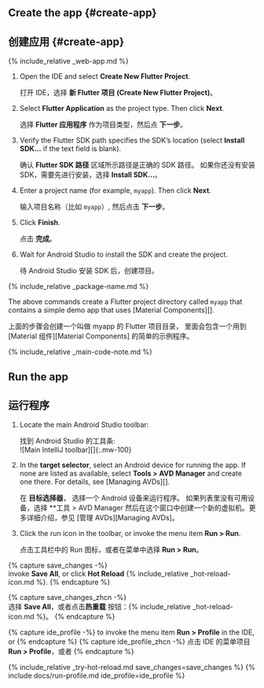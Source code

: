 <div class="tab-pane active" id="androidstudio" role="tabpanel" aria-labelledby="androidstudio-tab" markdown="1">

## Create the app {#create-app}

## 创建应用 {#create-app}

{% include_relative _web-app.md  %}

 1. Open the IDE and select **Create New Flutter Project**.

    打开 IDE，选择 **新 Flutter 项目 (Create New Flutter Project)**。

 1. Select **Flutter Application** as the project type. Then click **Next**.

    选择 **Flutter 应用程序** 作为项目类型，然后点 **下一步**。

 1. Verify the Flutter SDK path specifies the SDK’s location
    (select **Install SDK...** if the text field is blank).

    确认 **Flutter SDK 路径** 区域所示路径是正确的 SDK 路径。
    如果你还没有安装 SDK，需要先进行安装，选择 **Install SDK...**。

 1. Enter a project name (for example, `myapp`). Then click **Next**.

    输入项目名称（比如 `myapp`）, 然后点击 **下一步**。

 1. Click **Finish**.

    点击 **完成**。

 1. Wait for Android Studio to install the SDK and create the project.

    待 Android Studio 安装 SDK 后，创建项目。

{% include_relative _package-name.md  %}

The above commands create a Flutter project directory called `myapp` that
contains a simple demo app that uses [Material Components][].

上面的步骤会创建一个叫做 myapp 的 Flutter 项目目录，
里面会包含一个用到 [Material 组件][Material Components] 的简单的示例程序。

{% include_relative _main-code-note.md  %}

## Run the app

## 运行程序

 1. Locate the main Android Studio toolbar:<br>

    找到 Android Studio 的工具条:<br>
    ![Main IntelliJ toolbar][]{:.mw-100}

 1. In the **target selector**, select an Android device for running the app.
    If none are listed as available, 
    select **Tools > AVD Manager** and create one there. 
    For details, see [Managing AVDs][].

    在 **目标选择器**， 选择一个 Android 设备来运行程序。
    如果列表里没有可用设备，选择 **工具 > AVD Manager
    然后在这个窗口中创建一个新的虚拟机。更多详细介绍，参见
    [管理 AVDs][Managing AVDs]。

 1. Click the run icon in the toolbar, or invoke the menu item **Run > Run**.
 
    点击工具栏中的 Run 图标，或者在菜单中选择 **Run > Run**。

{% capture save_changes -%}
 <br> invoke **Save All**, or click **Hot Reload**
 {% include_relative _hot-reload-icon.md %}.
{% endcapture %}

{% capture save_changes_zhcn -%}
  <br> 选择 **Save All**，或者点击**热重载** 
  按钮：{% include_relative _hot-reload-icon.md %}。
{% endcapture %}

{% capture ide_profile -%}
  to invoke the menu item **Run > Profile** in the IDE, or
{% endcapture %}
{% capture ide_profile_zhcn -%}
  点击 IDE 的菜单项目 **Run > Profile**，或者
{% endcapture %}

{% include_relative _try-hot-reload.md save_changes=save_changes %}
{% include docs/run-profile.md ide_profile=ide_profile %}

[trusted your computer]: /docs/get-started/install/macos#trust
</div>



